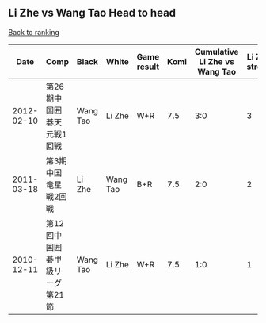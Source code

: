 ## Li Zhe vs Wang Tao Head to head

[Back to ranking](../../index.md)




| **Date** | **Comp** | **Black** | **White** | **Game result** | **Komi** | **Cumulative Li Zhe vs Wang Tao** | **Li Zhe streak** | **Wang Tao streak** | 
| --- | --- | --- | --- | --- | --- | --- | --- | --- |
| 2012-02-10 | 第26期中国囲碁天元戦1回戦 | Wang Tao | Li Zhe | W+R | 7.5 | 3:0 | 3 | 0 | 
| 2011-03-18 | 第3期中国竜星戦2回戦 | Li Zhe | Wang Tao | B+R | 7.5 | 2:0 | 2 | 0 | 
| 2010-12-11 | 第12回中国囲碁甲級リーグ第21節 | Wang Tao | Li Zhe | W+R | 7.5 | 1:0 | 1 | 0 |





